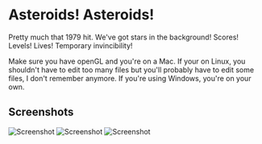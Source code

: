 # Asteroids! Asteroids!

Pretty much that 1979 hit. We've got stars in the background! Scores! Levels! Lives! Temporary invincibility!

Make sure you have openGL and you're on a Mac. If your on Linux, you shouldn't have to edit too many files but you'll probably have to edit some files, I don't remember anymore. If you're using Windows, you're on your own.

## Screenshots

![Screenshot](http://i.imgur.com/6GddUZS.png)
![Screenshot](http://i.imgur.com/EV8w3Wa.png)
![Screenshot](http://i.imgur.com/nHMlAqu.png)
